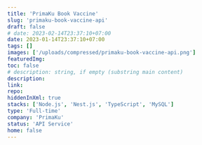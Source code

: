 ```yaml
---
title: 'PrimaKu Book Vaccine'
slug: 'primaku-book-vaccine-api'
draft: false
# date: 2023-02-14T23:37:10+07:00
date: 2023-01-14T23:37:10+07:00
tags: []
images: ['/uploads/compressed/primaku-book-vaccine-api.png']
featuredImg:
toc: false
# description: string, if empty (substring main content)
description:
link:
repo:
hiddenInXml: true
stacks: ['Node.js', 'Nest.js', 'TypeScript', 'MySQL']
type: 'Full-time'
company: 'PrimaKu'
status: 'API Service'
home: false
---
```

